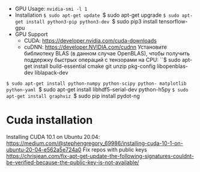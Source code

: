 * GPU Usage: `nvidia-smi -l 1`
* Installation
``$ sudo apt-get update
``$ sudo apt-get upgrade
``$ sudo apt-get install python3-pip python3-dev
``$ sudo pip3 install tensorflow-gpu
* GPU Support
	* CUDA: https://developer.nvidia.com/cuda-downloads
	* cuDNN: https://developer.NVIDIA.com/cudnn
Установите библиотеку BLAS (в данном случае OpenBLAS), чтобы получить
поддержку быстрых операций с тензорами на CPU:
``$ sudo apt-get install build-essential cmake git unzip pkg-config libopenblas-dev liblapack-dev

``$ sudo apt-get install python-numpy python-scipy python- matplotlib python-yaml
``$ sudo apt-get install libhdf5-serial-dev python-h5py
``$ sudo apt-get install graphviz
``$ sudo pip install pydot-ng

# Cuda installation
Installing CUDA 10.1 on Ubuntu 20.04: https://medium.com/@stephengregory_69986/installing-cuda-10-1-on-ubuntu-20-04-e562a5e724a0
Fix repos with public keys https://chrisjean.com/fix-apt-get-update-the-following-signatures-couldnt-be-verified-because-the-public-key-is-not-available/